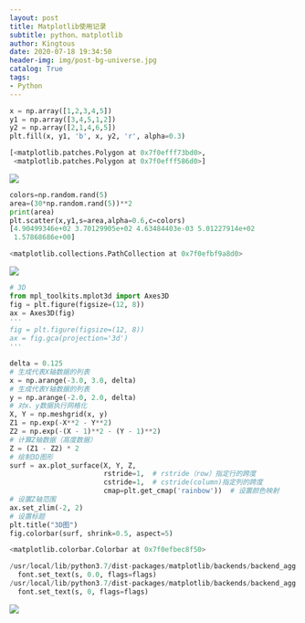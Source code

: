 ```yaml
---
layout: post
title: Matplotlib使用记录
subtitle: python、matplotlib
author: Kingtous
date: 2020-07-18 19:34:50
header-img: img/post-bg-universe.jpg
catalog: True
tags:
- Python
---
```


```python
x = np.array([1,2,3,4,5])
y1 = np.array([3,4,5,1,2])
y2 = np.array([2,1,4,6,5])
plt.fill(x, y1, 'b', x, y2, 'r', alpha=0.3)
```



```python
[<matplotlib.patches.Polygon at 0x7f0efff73bd0>,
 <matplotlib.patches.Polygon at 0x7f0efff586d0>]
```



![](http://img.kingtous.cn/img/20200718193632.png)



```python
colors=np.random.rand(5)
area=(30*np.random.rand(5))**2
print(area)
plt.scatter(x,y1,s=area,alpha=0.6,c=colors)
[4.90499346e+02 3.70129905e+02 4.63484403e-03 5.01227914e+02
 1.57868686e+00]
```





```python
<matplotlib.collections.PathCollection at 0x7f0efbf9a8d0>
```



![](http://img.kingtous.cn/img/20200718193648.png)



```python
# 3D
from mpl_toolkits.mplot3d import Axes3D
fig = plt.figure(figsize=(12, 8))
ax = Axes3D(fig)
'''
fig = plt.figure(figsize=(12, 8))
ax = fig.gca(projection='3d')
'''

delta = 0.125
# 生成代表X轴数据的列表
x = np.arange(-3.0, 3.0, delta)
# 生成代表Y轴数据的列表
y = np.arange(-2.0, 2.0, delta)
# 对x、y数据执行网格化
X, Y = np.meshgrid(x, y)
Z1 = np.exp(-X**2 - Y**2)
Z2 = np.exp(-(X - 1)**2 - (Y - 1)**2)
# 计算Z轴数据（高度数据）
Z = (Z1 - Z2) * 2
# 绘制3D图形
surf = ax.plot_surface(X, Y, Z,
                       rstride=1,  # rstride（row）指定行的跨度
                       cstride=1,  # cstride(column)指定列的跨度
                       cmap=plt.get_cmap('rainbow'))  # 设置颜色映射
# 设置Z轴范围
ax.set_zlim(-2, 2)
# 设置标题
plt.title("3D图")
fig.colorbar(surf, shrink=0.5, aspect=5)
```



```python
<matplotlib.colorbar.Colorbar at 0x7f0efbec8f50>
```



```python
/usr/local/lib/python3.7/dist-packages/matplotlib/backends/backend_agg.py:214: RuntimeWarning: Glyph 22270 missing from current font.
  font.set_text(s, 0.0, flags=flags)
/usr/local/lib/python3.7/dist-packages/matplotlib/backends/backend_agg.py:183: RuntimeWarning: Glyph 22270 missing from current font.
  font.set_text(s, 0, flags=flags)
```



![](http://img.kingtous.cn/img/20200718193702.png)